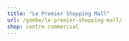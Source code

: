 ```yaml
---
title: "Le Premier Shopping Mall"
url: /gombe/le-premier-shopping-mall/
shop: centre commercial
---
```

